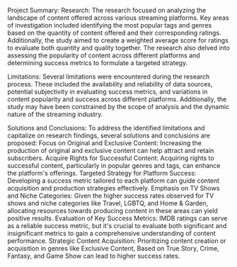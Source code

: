 Project Summary: Research:
The research focused on analyzing the landscape of content offered across various streaming platforms. Key areas of investigation included identifying the most popular tags and genres based on the quantity of content offered and their corresponding ratings. Additionally, the study aimed to create a weighted average score for ratings to evaluate both quantity and quality together. The research also delved into assessing the popularity of content across different platforms and determining success metrics to formulate a targeted strategy.

Limitations:
Several limitations were encountered during the research process. These included the availability and reliability of data sources, potential subjectivity in evaluating success metrics, and variations in content popularity and success across different platforms. Additionally, the study may have been constrained by the scope of analysis and the dynamic nature of the streaming industry.

Solutions and Conclusions:
To address the identified limitations and capitalize on research findings, several solutions and conclusions are proposed:
Focus on Original and Exclusive Content: Increasing the production of original and exclusive content can help attract and retain subscribers.
Acquire Rights for Successful Content: Acquiring rights to successful content, particularly in popular genres and tags, can enhance the platform's offerings.
Targeted Strategy for Platform Success: Developing a success metric tailored to each platform can guide content acquisition and production strategies effectively.
Emphasis on TV Shows and Niche Categories: Given the higher success rates observed for TV shows and niche categories like Travel, LGBTQ, and Home & Garden, allocating resources towards producing content in these areas can yield positive results.
Evaluation of Key Success Metrics: IMDB ratings can serve as a reliable success metric, but it's crucial to evaluate both significant and insignificant metrics to gain a comprehensive understanding of content performance.
Strategic Content Acquisition: Prioritizing content creation or acquisition in genres like Exclusive Content, Based on True Story, Crime, Fantasy, and Game Show can lead to higher success rates.
